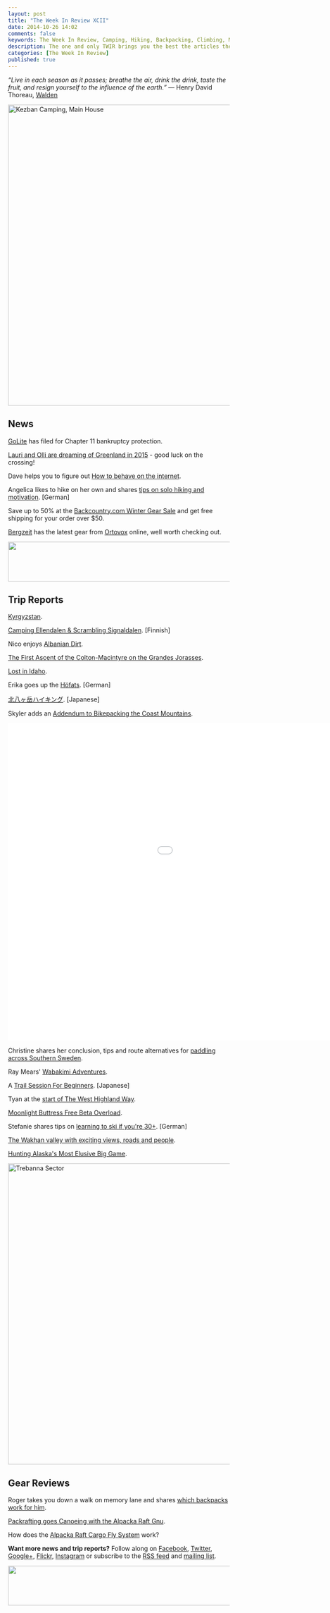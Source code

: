 ```yaml
---
layout: post
title: "The Week In Review XCII"
date: 2014-10-26 14:02
comments: false
keywords: The Week In Review, Camping, Hiking, Backpacking, Climbing, Mountaineering
description: The one and only TWIR brings you the best the articles the digital outdoors had to offer in the past week.
categories: [The Week In Review]
published: true
---
```


*“Live in each season as it passes; breathe the air, drink the drink, taste the fruit, and resign yourself to the influence of the earth.”* ― Henry David Thoreau, [Walden](http://amzn.to/1nGQj8u)

<a href="https://www.flickr.com/photos/hendrikmorkel/15632190602" title="Kezban Camping, Main House by Hendrik Morkel, on Flickr"><img src="https://farm4.staticflickr.com/3936/15632190602_3760215cbf_b.jpg" width="1024" height="683" alt="Kezban Camping, Main House"></a>

<!-- more -->

## News

[GoLite](http://www.dailycamera.com/boulder-business/ci_26750326/boulder-based-golite-files-chapter-11-bankruptcy-reorganization) has filed for Chapter 11 bankruptcy protection.

[Lauri and Olli are dreaming of Greenland in 2015](http://greenlanddreams2015.fi) - good luck on the crossing!

Dave helps you to figure out [How to behave on the internet](http://bedrockandparadox.com/2014/10/22/how-to-behave-on-the-internet/).

Angelica likes to hike on her own and shares [tips on solo hiking and motivation](http://wandernbonn.de/2014/10/22/alleine-wandern-tipps-motivationshilfen/). [German]

Save up to 50% at the [Backcountry.com Winter Gear Sale](http://www.avantlink.com/click.php?tt=ml&ti=3483&pw=73183) and get free shipping for your order over $50.

[Bergzeit](http://www.bergzeit.de/) has the latest gear from [Ortovox](http://www.bergzeit.de/ortovox/) online, well worth checking out.

<a href="http://www.avantlink.com/click.php?tt=ml&amp;ti=271921&amp;pw=73183"><img src="http://www.avantlink.com/gbi/10083/271921/55699/73183/image.gif" width="728" height="90" style="border: 0px;" alt="" /></a>

## Trip Reports

[Kyrgyzstan](http://davesearle.me/2014/10/22/kyrgyzstan-september-2014/).

[Camping Ellendalen & Scrambling Signaldalen](http://www.rollomixed.com/2014/10/camping-ellendalen-scrambling.html). [Finnish]

Nico enjoys [Albanian Dirt](http://gypsybytrade.wordpress.com/2014/10/23/albanian-dirt/).

[The First Ascent of the Colton-Macintyre on the Grandes Jorasses](http://www.alpineexposures.com/blogs/chamonix-conditions/15529785-the-first-ascent-of-the-colton-macintyre-on-the-grandes-jorasses).

[Lost in Idaho](http://www.limberlost.co/lost-idaho-4-4-return-south-through-eagles-nest/).

Erika goes up the [Höfats](http://ulligunde.com/2014/10/auf-die-hofats/). [German]

[北八ヶ岳ハイキング](http://one9638.blog79.fc2.com/blog-entry-490.html). [Japanese]

Skyler adds an [Addendum to Bikepacking the Coast Mountains](http://offroute.ca/2014/10/21/coast-mountains-addendum/).

<iframe src="//player.vimeo.com/video/107469289?title=0&amp;byline=0&amp;portrait=0&amp;color=ffffff" width="1280" height="720" frameborder="0" webkitallowfullscreen mozallowfullscreen allowfullscreen></iframe>

Christine shares her conclusion, tips and route alternatives for [paddling across Southern Sweden](http://christine-on-big-trip.blogspot.fi/2014/10/paddling-across-southern-sweden.html).

Ray Mears' [Wabakimi Adventures](http://blog.raymears.com/2014/10/17/wabakimi-adventures-by-ray-mears/).

A [Trail Session For Beginners](http://skyhighmw.exblog.jp/23627705/). [Japanese]

Tyan at the [start of The West Highland Way](http://ryangrayson.blogspot.fi/2014/10/the-start-of-west-highland-way.html).

[Moonlight Buttress Free Beta Overload](http://blakeclimbs.blogspot.fi/2014/10/moonlight-buttress-free-beta-overload.html).

Stefanie shares tips on [learning to ski if you're 30+](http://www.gipfel-glueck.de/zehn-tipps-skifahren-lernen/). [German]

[The Wakhan valley with exciting views, roads and people](http://www.twistingspokes.com/the-wakhan-valley-with-exciting-views-roads-and-people/).

[Hunting Alaska's Most Elusive Big Game](http://indefinitelywild.gizmodo.com/hunting-alaskas-most-elusive-game-1649426313).

<a href="https://www.flickr.com/photos/hendrikmorkel/15607640396" title="Trebanna Sector by Hendrik Morkel, on Flickr"><img src="https://farm4.staticflickr.com/3950/15607640396_ef997616f5_b.jpg" width="1024" height="683" alt="Trebanna Sector"></a>

## Gear Reviews

Roger takes you down a walk on memory lane and shares [which backpacks work for him](http://www.nielsenbrownoutdoors.com/2014/10/what-works-for-me-rucksacks-backpacks.html).

[Packrafting goes Canoeing with the Alpacka Raft Gnu](http://www.packrafting.de/2014/10/packrafting-zu-zweit-oder-packrafting.html).

How does the [Alpacka Raft Cargo Fly System](https://vimeo.com/109722405) work?

**Want more news and trip reports?** Follow along on [Facebook](http://facebook.com/hikinginfinland), [Twitter](https://twitter.com/hendrikmorkel), [Google+](https://plus.google.com/u/1/b/105082905705272949032/105082905705272949032/posts), [Flickr](https://www.flickr.com/photos/hendrikmorkel/), [Instagram](http://instagram.com/hendrikm) or subscribe to the [RSS feed](http://hikinginfinland.com/atom.xml) and [mailing list](http://hikinginfinland.us2.list-manage1.com/subscribe?u=b29c2acd04d959eace48da780&id=46b5d0326f).

<a href="http://www.avantlink.com/click.php?tt=ml&amp;ti=379313&amp;pw=73183"><img src="http://www.avantlink.com/gbi/12135/379313/55699/73183/image.jpg" width="728" height="90" style="border: 0px;" alt="" /></a>